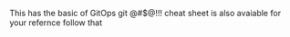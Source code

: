 This has the basic of GitOps
git @#$@!!!
cheat sheet is also avaiable
for your refernce
follow that 

